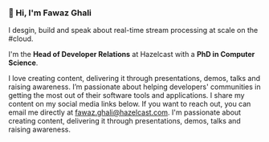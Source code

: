 ### 👋 Hi, I'm Fawaz Ghali

I desgin, build and speak about real-time stream processing at scale on the #cloud. 

I'm the **Head of Developer Relations** at Hazelcast with a **PhD in Computer Science**. 

I love creating content, delivering it through presentations, demos, talks and raising awareness. I’m passionate about helping developers' communities in getting the most out of their software tools and applications. I share my content on my social media links below. If you want to reach out, you can email me directly at fawaz.ghali@hazelcast.com. I'm passionate about  creating content, delivering it through presentations, demos, talks and raising awareness. 













